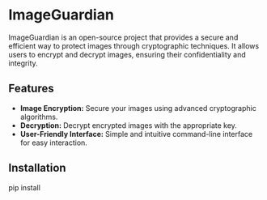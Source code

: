 # ImageGuardian

ImageGuardian is an open-source project that provides a secure and efficient way to protect images through cryptographic techniques. It allows users to encrypt and decrypt images, ensuring their confidentiality and integrity.

## Features

- **Image Encryption:** Secure your images using advanced cryptographic algorithms.
- **Decryption:** Decrypt encrypted images with the appropriate key.
- **User-Friendly Interface:** Simple and intuitive command-line interface for easy interaction.

## Installation
pip install 
